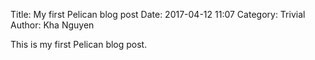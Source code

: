 Title: My first Pelican blog post
Date: 2017-04-12 11:07
Category: Trivial
Author: Kha Nguyen

This is my first Pelican blog post.
